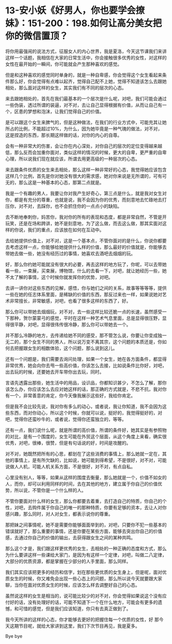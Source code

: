 # 13-安小妖《好男人，你也要学会撩妹》：151-200：198.如何让高分美女把你的微信置顶？

将你用最强闹的说法方式，征服女人的内心世界，我是夏洛，今天这节课我们来讲这样一个话题，我相信在大家的日常生活中，你会接触很多优秀的女性，对这样的女性在最开始的一瞬间，你可能就会产生那种喜欢的感觉。

但是和这种喜欢的感觉同时单身的，就是一种自卑感，你会觉得这个女生看起来条件那么好，你会觉得有点难以起齐，觉得自己配不上她，觉得不知道该怎么去跟她相处，那么面对这样的女生，其实我们有不同的层次的心态。

来去跟她相处的，首先在我们最基本的一个层次是什么呢，对吧，我们可能会通过一些伪装，透过所谓的装逼，对不对，去让自己显得根据有价值，从而让自己有一个，区患的梦想和泡沫，让我们觉得自己的价值。

是可以跟这个女生来脾气的，但是这种做法，在我们的行业方式中，可能充其让她所占的比例，不能超过10%，为什么，因为她毕竟是一种气瑰的做法，对不对，这是捏造的东西，那长期这样做的话，对你的内心的自尊。

会有一种非常大的伤害，会让你在内心深处，对你自己的层次的定位变得越来越低，那么反而会加重你面对，类似这样的情况的时候，更大的自卑，更严重的自卑心理，所以说我们现在就应该，所谓去用更高级的一种层次的心态。

来去跟条件优质的女生来去相处，那么这样一种非常好的心态，我觉得她应该包含这样几个比例，首先是你对她没有很大的需求感，她对你来说是无所谓的，可有可无的，那么这是一种基本的心态，那第二点就是。

我是一个有趣的男人，我要让你对我产生好奇心，第三点是什么，就是我对女生对你，都是有充分的尊重，也就是说，我不会因为你的优秀，而刻意地去忙碌地去打压你，对不对，去踩你，也不会抓住你的一点点小的缺陷。

去不断地奉刺你，妈苦你，我对你的所有的表现和态度，都是非常自然，不管是开玩笑，还是在场和跨讲，她不是刻意地，为了这么做，而去这么做，那其实面对这样的你说，我们的重点，应该放在如何在互动中。

去给她提供价值上，对不对，这是一个基本点，不管你面对的是什么，你说你都要去考虑这样一点，你能够给她提供什么样的价值，那么最好的价值就是，你能够去带她去做一些，她没有经历过的事情，她喜欢去酒吧去烟烟的玩。

好，那么你约她可能就没有很大的必要，再去这样的地方玩了，你呢，可以去带她看一些，一束展，买束展，博物馆，什么的去看一下，对吧，就让她经历一些，她不太了解的事情，这个时候你就发挥你的优势，对吧。

去讲一讲你对这些东西的见解，感悟，你与她们之间的关系，故事等等等等，提供一些在她的任志体系里面，是稀缺的价值的东西，那反过来也一样，如果说她对艺术非常擅长，非常敏感，对吧，也看了很多这样的东西了，好。

那么你可以带她去烟烟玩，对不对，去一些这样比较还脆一点的长速，虽然感受一下那种，贺尔蒙蒙弓的感觉，平时在这样一种艺术气息里面，总是显得很压野，显得很平静，对吧，显得很伟传很冷静，那么你可以带她去一个。

并不那么冷静的地方，去传递给她不同的感受，那不管怎么说，你要让你变成独一无二的，那个女生不同的男人，所以说万变不离其宗，这个问题的本质还是，你如何去把握跟女生的相数体验，这个问题，那么说到这儿。

还有一个问题是，我们需要去询问处理，如果一个女生，她在各方面条件，都显得非常优秀，她会向你去甩一些高价值，你该怎么去接，比如说条件比你好，对吧，出去玩的时候，还要她去开车带你出去玩，同时。

言语先透露出那些，她生活中的用品，设识品，你都知识甚少，不怎么了解，那你该怎么办，你应该怎么去应对她这样的话，那正确的方式就是，不悲不抗，我对你有一个，非常善意的肯定，你今天像我展示这些好，我给你肯定。

但是我不会比较先说，我对你有多么的动心，或者说，我让你知道，我不会因为这些东西，而对你动心，所以这个时候，你就可以说，挺好的，我觉得挺好的，对吧，觉得你还蛮吵牛的，或者说，觉得你还蛮独立的，等等。

还有一点，我们说什么呢，就是所谓的高价值，所谓的条件好，她其实是有参照物的对比，是有一个围度的，女生可能在外贸这个层面，从这个角度上来看，确实很优秀，对吧，很棒，很赞，但是有句话说的好，时间是攻醒的。

对不对，她既然把所有的心思，都划在了这些消费的事情上，那么她就一定在，其他的事情上，是有所欠缺的，比如说，她可能到得希望，不是很好，对不对，可能说做人人机，可能人机关系方面，不是很好，对不对，有点自私。

心里没有别人，等等，如果从这样的围度去衡量，那么她就是一个，价值不如女的人，而你，却可以利用同样的时间，去在其他的地方，建立属于你自己的价值优势，所以说，不管你是一个什么样的人。

不管你要面对什么样的女生，那么你都要去着重，去打造自己的特质，你自己的个性，对吧，去购件属于你自己的唯一的那种特质，你要有足够的资本，去让人对你感兴趣，那么同时，对人对女生，都表示说你的尊重。

那把妹之间事情呢，她不是需要你能够面面举到的，对吧，只要你不犯一些基本的错误就好了，那么重要的事情，还是你要在某些方面，能够去突出你自己的价值感，去通过你自己的价值的输出，去获得跟女生之间的某种共鸣。

那么这个才是，我们跟这样更优秀的女生，去相处的一种正确的态度和方式，那么为什么要讲这样一些课给大家门，是因为有这样一个定律，对吧，叫做二八定律，大部分的优质资源，都是掌握在少部分的人手里面，那么同样。

我们其实应该把更多的经历和信字，划在那些更优质的女生身上，但是呢，面对优质女生的时候，你又难免会出现一些心态上的问题，那么所以说今天就要跟大家聊，当你在面对优质女生的时候，应该怎么样去调整好自己的心态。

虽然说这样的女生是相当的，说可能比较少的对不对，你会觉得如果说这个没有应付好的话，没有处理好的话，可能不知道下一个在什么地方，可能会有更多的遗憾，和可惜的感觉，但是我们应该知道，你只有去真正做到了。

我今天所讲的这样的心态，你才能够去更好的把握住每一个优质的女性，好 那今天这期节目呢，就给大家讲到这里，我们下次节目再见，我是夏多。

Bye bye